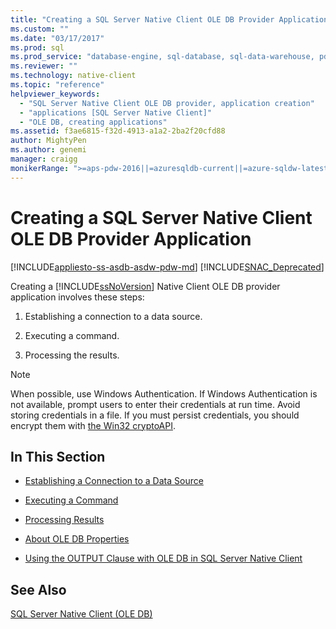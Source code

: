 ```yaml
---
title: "Creating a SQL Server Native Client OLE DB Provider Application | Microsoft Docs"
ms.custom: ""
ms.date: "03/17/2017"
ms.prod: sql
ms.prod_service: "database-engine, sql-database, sql-data-warehouse, pdw"
ms.reviewer: ""
ms.technology: native-client
ms.topic: "reference"
helpviewer_keywords: 
  - "SQL Server Native Client OLE DB provider, application creation"
  - "applications [SQL Server Native Client]"
  - "OLE DB, creating applications"
ms.assetid: f3ae6815-f32d-4913-a1a2-2ba2f20cfd88
author: MightyPen
ms.author: genemi
manager: craigg
monikerRange: ">=aps-pdw-2016||=azuresqldb-current||=azure-sqldw-latest||>=sql-server-2016||=sqlallproducts-allversions||>=sql-server-linux-2017||=azuresqldb-mi-current"
---
```

# Creating a SQL Server Native Client OLE DB Provider Application
[!INCLUDE[appliesto-ss-asdb-asdw-pdw-md](../../includes/appliesto-ss-asdb-asdw-pdw-md.md)]
[!INCLUDE[SNAC_Deprecated](../../includes/snac-deprecated.md)]

  Creating a [!INCLUDE[ssNoVersion](../../includes/ssnoversion-md.md)] Native Client OLE DB provider application involves these steps:  
  
1.  Establishing a connection to a data source.  
  
2.  Executing a command.  
  
3.  Processing the results.  
  
> [!NOTE]  
>  When possible, use Windows Authentication. If Windows Authentication is not available, prompt users to enter their credentials at run time. Avoid storing credentials in a file. If you must persist credentials, you should encrypt them with [the Win32 cryptoAPI](http://go.microsoft.com/fwlink/?LinkId=9504).  
  
## In This Section  
  
-   [Establishing a Connection to a Data Source](../../relational-databases/native-client-ole-db-provider/establishing-a-connection-to-a-data-source.md)  
  
-   [Executing a Command](../../relational-databases/native-client-ole-db-provider/executing-a-command.md)  
  
-   [Processing Results](../../relational-databases/native-client-ole-db-provider/processing-results.md)  
  
-   [About OLE DB Properties](../../relational-databases/native-client-ole-db-provider/about-ole-db-properties.md)  
  
-   [Using the OUTPUT Clause with OLE DB in SQL Server Native Client](../../relational-databases/native-client-ole-db-provider/using-the-output-clause-with-ole-db-in-sql-server-native-client.md)  
  
## See Also  
 [SQL Server Native Client &#40;OLE DB&#41;](../../relational-databases/native-client/ole-db/sql-server-native-client-ole-db.md)  
  
  

